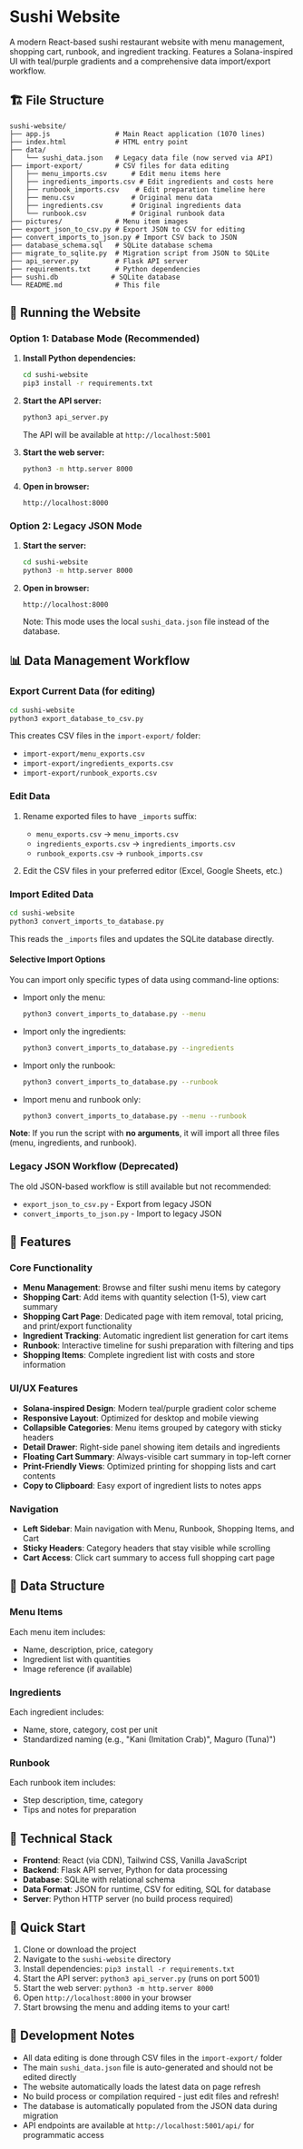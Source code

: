 # Sushi Website

A modern React-based sushi restaurant website with menu management, shopping cart, runbook, and ingredient tracking. Features a Solana-inspired UI with teal/purple gradients and a comprehensive data import/export workflow.

## 🏗️ File Structure

```
sushi-website/
├── app.js                # Main React application (1070 lines)
├── index.html            # HTML entry point
├── data/
│   └── sushi_data.json   # Legacy data file (now served via API)
├── import-export/        # CSV files for data editing
│   ├── menu_imports.csv      # Edit menu items here
│   ├── ingredients_imports.csv # Edit ingredients and costs here
│   ├── runbook_imports.csv    # Edit preparation timeline here
│   ├── menu.csv              # Original menu data
│   ├── ingredients.csv       # Original ingredients data
│   └── runbook.csv           # Original runbook data
├── pictures/             # Menu item images
├── export_json_to_csv.py # Export JSON to CSV for editing
├── convert_imports_to_json.py # Import CSV back to JSON
├── database_schema.sql   # SQLite database schema
├── migrate_to_sqlite.py  # Migration script from JSON to SQLite
├── api_server.py         # Flask API server
├── requirements.txt      # Python dependencies
├── sushi.db             # SQLite database
└── README.md             # This file
```

## 🚀 Running the Website

### Option 1: Database Mode (Recommended)
1. **Install Python dependencies:**
   ```bash
   cd sushi-website
   pip3 install -r requirements.txt
   ```

2. **Start the API server:**
   ```bash
   python3 api_server.py
   ```
   The API will be available at `http://localhost:5001`

3. **Start the web server:**
   ```bash
   python3 -m http.server 8000
   ```

4. **Open in browser:**
   ```
   http://localhost:8000
   ```

### Option 2: Legacy JSON Mode
1. **Start the server:**
   ```bash
   cd sushi-website
   python3 -m http.server 8000
   ```

2. **Open in browser:**
   ```
   http://localhost:8000
   ```
   Note: This mode uses the local `sushi_data.json` file instead of the database.

## 📊 Data Management Workflow

### Export Current Data (for editing)
```bash
cd sushi-website
python3 export_database_to_csv.py
```
This creates CSV files in the `import-export/` folder:
- `import-export/menu_exports.csv`
- `import-export/ingredients_exports.csv`
- `import-export/runbook_exports.csv`

### Edit Data
1. Rename exported files to have `_imports` suffix:
   - `menu_exports.csv` → `menu_imports.csv`
   - `ingredients_exports.csv` → `ingredients_imports.csv`
   - `runbook_exports.csv` → `runbook_imports.csv`

2. Edit the CSV files in your preferred editor (Excel, Google Sheets, etc.)

### Import Edited Data
```bash
cd sushi-website
python3 convert_imports_to_database.py
```
This reads the `_imports` files and updates the SQLite database directly.

#### Selective Import Options
You can import only specific types of data using command-line options:

- Import only the menu:
  ```bash
  python3 convert_imports_to_database.py --menu
  ```
- Import only the ingredients:
  ```bash
  python3 convert_imports_to_database.py --ingredients
  ```
- Import only the runbook:
  ```bash
  python3 convert_imports_to_database.py --runbook
  ```
- Import menu and runbook only:
  ```bash
  python3 convert_imports_to_database.py --menu --runbook
  ```

**Note**: If you run the script with **no arguments**, it will import all three files (menu, ingredients, and runbook).

### Legacy JSON Workflow (Deprecated)
The old JSON-based workflow is still available but not recommended:
- `export_json_to_csv.py` - Export from legacy JSON
- `convert_imports_to_json.py` - Import to legacy JSON

## 🎨 Features

### Core Functionality
- **Menu Management**: Browse and filter sushi menu items by category
- **Shopping Cart**: Add items with quantity selection (1-5), view cart summary
- **Shopping Cart Page**: Dedicated page with item removal, total pricing, and print/export functionality
- **Ingredient Tracking**: Automatic ingredient list generation for cart items
- **Runbook**: Interactive timeline for sushi preparation with filtering and tips
- **Shopping Items**: Complete ingredient list with costs and store information

### UI/UX Features
- **Solana-inspired Design**: Modern teal/purple gradient color scheme
- **Responsive Layout**: Optimized for desktop and mobile viewing
- **Collapsible Categories**: Menu items grouped by category with sticky headers
- **Detail Drawer**: Right-side panel showing item details and ingredients
- **Floating Cart Summary**: Always-visible cart summary in top-left corner
- **Print-Friendly Views**: Optimized printing for shopping lists and cart contents
- **Copy to Clipboard**: Easy export of ingredient lists to notes apps

### Navigation
- **Left Sidebar**: Main navigation with Menu, Runbook, Shopping Items, and Cart
- **Sticky Headers**: Category headers that stay visible while scrolling
- **Cart Access**: Click cart summary to access full shopping cart page

## 📁 Data Structure

### Menu Items
Each menu item includes:
- Name, description, price, category
- Ingredient list with quantities
- Image reference (if available)

### Ingredients
Each ingredient includes:
- Name, store, category, cost per unit
- Standardized naming (e.g., "Kani (Imitation Crab)", Maguro (Tuna)")

### Runbook
Each runbook item includes:
- Step description, time, category
- Tips and notes for preparation

## 🔧 Technical Stack

- **Frontend**: React (via CDN), Tailwind CSS, Vanilla JavaScript
- **Backend**: Flask API server, Python for data processing
- **Database**: SQLite with relational schema
- **Data Format**: JSON for runtime, CSV for editing, SQL for database
- **Server**: Python HTTP server (no build process required)

## 🚀 Quick Start

1. Clone or download the project
2. Navigate to the `sushi-website` directory
3. Install dependencies: `pip3 install -r requirements.txt`
4. Start the API server: `python3 api_server.py` (runs on port 5001)
5. Start the web server: `python3 -m http.server 8000`
6. Open `http://localhost:8000` in your browser
7. Start browsing the menu and adding items to your cart!

## 📝 Development Notes

- All data editing is done through CSV files in the `import-export/` folder
- The main `sushi_data.json` file is auto-generated and should not be edited directly
- The website automatically loads the latest data on page refresh
- No build process or compilation required - just edit files and refresh!
- The database is automatically populated from the JSON data during migration
- API endpoints are available at `http://localhost:5001/api/` for programmatic access 